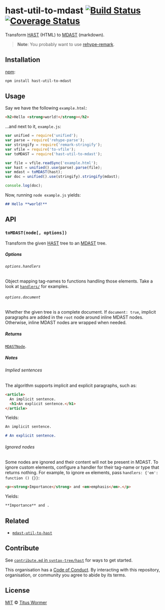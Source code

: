 # hast-util-to-mdast [![Build Status][travis-badge]][travis] [![Coverage Status][codecov-badge]][codecov]

Transform [HAST][] (HTML) to [MDAST][] (markdown).

> **Note**: You probably want to use [rehype-remark][].

## Installation

[npm][]:

```bash
npm install hast-util-to-mdast
```

## Usage

Say we have the following `example.html`:

```html
<h2>Hello <strong>world!</strong></h2>
```

…and next to it, `example.js`:

```javascript
var unified = require('unified');
var parse = require('rehype-parse');
var stringify = require('remark-stringify');
var vfile = require('to-vfile');
var toMDAST = require('hast-util-to-mdast');

var file = vfile.readSync('example.html');
var hast = unified().use(parse).parse(file);
var mdast = toMDAST(hast);
var doc = unified().use(stringify).stringify(mdast);

console.log(doc);
```

Now, running `node example.js` yields:

```markdown
## Hello **world!**
```

## API

### `toMDAST(node[, options])`

Transform the given [HAST][] tree to an [MDAST][] tree.

##### Options

###### `options.handlers`

Object mapping tag-names to functions handling those elements.
Take a look at [`handlers/`][handlers] for examples.

###### `options.document`

Whether the given tree is a complete document.  If `document: true`,
implicit paragraphs are added in the `root` node around inline MDAST nodes.
Otherwise, inline MDAST nodes are wrapped when needed.

##### Returns

[`MDASTNode`][mdast].

##### Notes

###### Implied sentences

The algorithm supports implicit and explicit paragraphs, such as:

```html
<article>
  An implicit sentence.
  <h1>An explicit sentence.</h1>
</article>
```

Yields:

```markdown
An implicit sentence.

# An explicit sentence.
```

###### Ignored nodes

Some nodes are ignored and their content will not be present in MDAST.
To ignore custom elements, configure a handler for their tag-name or type that
returns nothing.
For example, to ignore `em` elements, pass `handlers: {'em': function () {}}`:

```html
<p><strong>Importance</strong> and <em>emphasis</em>.</p>
```

Yields:

```markdown
**Importance** and .
```

## Related

*   [`mdast-util-to-hast`][mdast-util-to-hast]

## Contribute

See [`contribute.md` in `syntax-tree/hast`][contribute] for ways to get
started.

This organisation has a [Code of Conduct][coc].  By interacting with this
repository, organisation, or community you agree to abide by its terms.

## License

[MIT][license] © [Titus Wormer][author]

<!-- Definitions -->

[travis-badge]: https://img.shields.io/travis/syntax-tree/hast-util-to-mdast.svg

[travis]: https://travis-ci.org/syntax-tree/hast-util-to-mdast

[codecov-badge]: https://img.shields.io/codecov/c/github/syntax-tree/hast-util-to-mdast.svg

[codecov]: https://codecov.io/github/syntax-tree/hast-util-to-mdast

[npm]: https://docs.npmjs.com/cli/install

[license]: LICENSE

[author]: http://wooorm.com

[mdast]: https://github.com/syntax-tree/mdast

[hast]: https://github.com/syntax-tree/hast

[mdast-util-to-hast]: https://github.com/syntax-tree/mdast-util-to-hast

[rehype-remark]: https://github.com/rehypejs/rehype-remark

[handlers]: https://github.com/syntax-tree/hast-util-to-mdast/tree/master/handlers

[contribute]: https://github.com/syntax-tree/hast/blob/master/contributing.md

[coc]: https://github.com/syntax-tree/hast/blob/master/code-of-conduct.md
